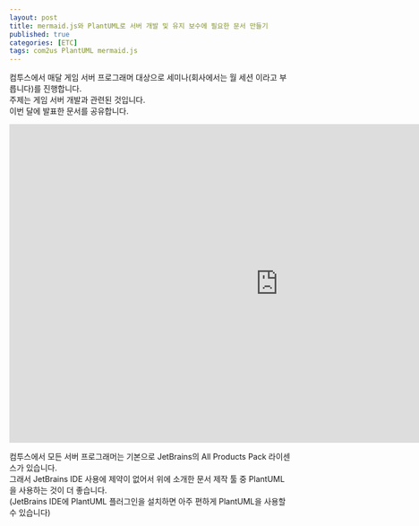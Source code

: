 ```yaml
---
layout: post
title: mermaid.js와 PlantUML로 서버 개발 및 유지 보수에 필요한 문서 만들기
published: true
categories: [ETC]
tags: com2us PlantUML mermaid.js
---
```

컴투스에서 매달 게임 서버 프로그래머 대상으로 세미나(회사에서는 월 세션 이라고 부릅니다)를 진행합니다.  
주제는 게임 서버 개발과 관련된 것입니다.  
이번 달에 발표한 문서를 공유합니다.  
  
<iframe src="https://docs.google.com/presentation/d/e/2PACX-1vQJRX1V6W6rE1YwGfNertrffskm6teTyhHnX2qDAsL60jGJIPoP56U2etpTjRWSW9ZlGESH-tcxLgPf/embed?start=false&loop=false&delayms=3000" frameborder="0" width="960" height="569" allowfullscreen="true" mozallowfullscreen="true" webkitallowfullscreen="true"></iframe>  
  
컴투스에서 모든 서버 프로그래머는 기본으로 JetBrains의 All Products Pack 라이센스가 있습니다.  
그래서 JetBrains IDE 사용에 제약이 없어서 위에 소개한 문서 제작 툴 중 PlantUML을 사용하는 것이 더 좋습니다.  
(JetBrains IDE에 PlantUML 플러그인을 설치하면 아주 편하게 PlantUML을 사용할 수 있습니다)  
  